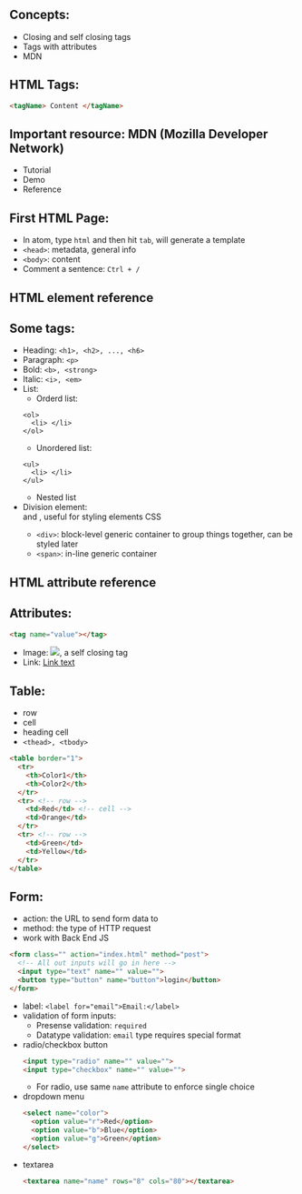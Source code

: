 ## Concepts:
* Closing and self closing tags
* Tags with attributes
* MDN

## HTML Tags:
```html
<tagName> Content </tagName>
```

## Important resource: MDN (Mozilla Developer Network)
* Tutorial
* Demo
* Reference

## First HTML Page:
* In atom, type `html` and then hit `tab`, will generate a template
* `<head>`: metadata, general info
* `<body>`: content
* Comment a sentence: `Ctrl + /`

## HTML element reference

## Some tags:
* Heading: `<h1>, <h2>, ..., <h6>`
* Paragraph: `<p>`
* Bold: `<b>, <strong>`
* Italic: `<i>, <em>`
* List:
  * Orderd list:
  ```
  <ol>
    <li> </li>
  </ol>
  ```
  * Unordered list:
  ```
  <ul>
    <li> </li>
  </ul>
  ```
  * Nested list
* Division element: <div> and <span>, useful for styling elements CSS
  * `<div>`: block-level generic container to group things together, can be styled later
  * `<span>`: in-line generic container

## HTML attribute reference

## Attributes:
```html
<tag name="value"></tag>
```
* Image: <img src="corgi.png">, a self closing tag
* Link: <a href="url">Link text</a>

## Table:
* row <tr>
* cell <td>
* heading cell <th>
* `<thead>, <tbody>`
```html
<table border="1">
  <tr>
    <th>Color1</th>
    <th>Color2</th>
  </tr>
  <tr> <!-- row -->
    <td>Red</td> <!-- cell -->
    <td>Orange</td>
  </tr>
  <tr> <!-- row -->
    <td>Green</td>
    <td>Yellow</td>
  </tr>
</table>
```

## Form:
* action: the URL to send form data to
* method: the type of HTTP request
* work with Back End JS
```html
<form class="" action="index.html" method="post">
  <!-- All out inputs will go in here -->
  <input type="text" name="" value="">
  <button type="button" name="button">login</button>
</form>
```
* label: `<label for="email">Email:</label>`
* validation of form inputs:
  * Presense validation: `required`
  * Datatype validation: `email` type requires special format
* radio/checkbox button
  ```html
  <input type="radio" name="" value="">
  <input type="checkbox" name="" value="">
  ```
  * For radio, use same `name` attribute to enforce single choice
* dropdown menu
  ```html
  <select name="color">
    <option value="r">Red</option>
    <option value="b">Blue</option>
    <option value="g">Green</option>
  </select>
  ```
* textarea
  ```html
  <textarea name="name" rows="8" cols="80"></textarea>
  ```
